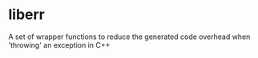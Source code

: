 liberr
======

A set of wrapper functions to reduce the generated code overhead when 'throwing' an exception in C++
